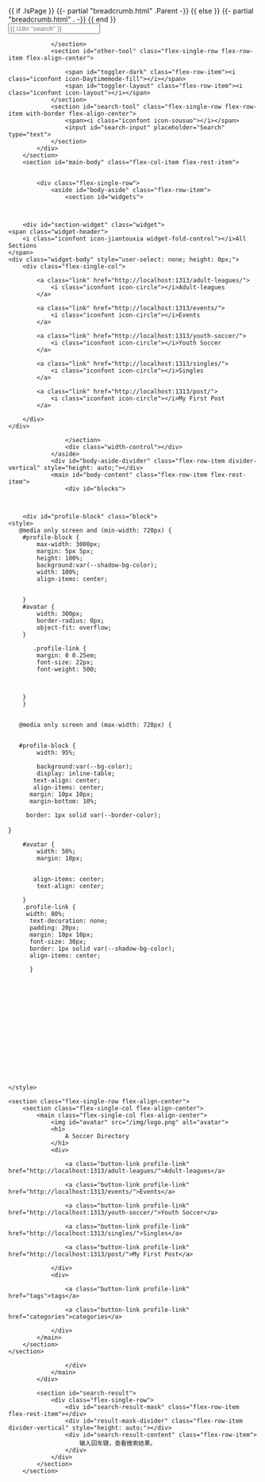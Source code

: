 <main id="mobile-app" class="flex-single-col">
<section id="tool-bar" class="flex-col-item">
            <!-- Tool Bar: | Nav tool | breadcrumb | other tool | search tool | -->
            <div class="flex-single-row flex-align-center">
                <section id="nav-tool" class="flex-single-row flex-row-item flex-align-center">
                    <!-- Nav Tool: backward | forward | parent | home -->
                    <span id="nav-parent" class="flex-row-item"><i class="iconfont icon-shang"></i></span>
                    <span id="nav-home" class="flex-row-item"><i class="iconfont icon-a-shouyezhuyefangzi"></i></span>
                </section>
                <section id="breadcrumb-tool" class="flex-single-row flex-row-item flex-rest-item with-border flex-align-center">
                    <!-- breadcrumb: ○ > section 1 > section 2  -->
                    {{ if .IsPage }}
                    {{- partial "breadcrumb.html" .Parent -}}
                    {{ else }}
                    {{- partial "breadcrumb.html" . -}}
                    {{ end }}
                </section>
                <section id="other-tool" class="flex-single-row flex-row-item flex-align-center">
                    <!-- Other tool: Dark/Light | Focus -->
                    <span id="toggler-dark" class="flex-row-item"><i class="iconfont icon-Daytimemode"></i></span>
                    <span id="toggler-layout" class="flex-row-item"><i class="iconfont icon-layout"></i></span>
                </section>
                <section id="search-tool" class="flex-single-row flex-row-item with-border flex-align-center">
                    <span><i class="iconfont icon-sousuo"></i></span>
                    <input id="search-input" placeholder='{{ i18n "search" }}' type="text" />
                </section>
            </div>
        </section>
        </main>
                    
                    

    
    
    



                </section>
                <section id="other-tool" class="flex-single-row flex-row-item flex-align-center">
                    
                    <span id="toggler-dark" class="flex-row-item"><i class="iconfont icon-Daytimemode-fill"></i></span>
                    <span id="toggler-layout" class="flex-row-item"><i class="iconfont icon-layout"></i></span>
                </section>
                <section id="search-tool" class="flex-single-row flex-row-item with-border flex-align-center">
                    <span><i class="iconfont icon-sousuo"></i></span>
                    <input id="search-input" placeholder="Search" type="text">
                </section>
            </div>
        </section>
        <section id="main-body" class="flex-col-item flex-rest-item">
            
            
            <div class="flex-single-row">
                <aside id="body-aside" class="flex-row-item">
                    <section id="widgets">
                        
    
    
        <div id="section-widget" class="widget">
    <span class="widget-header">
        <i class="iconfont icon-jiantouxia widget-fold-control"></i>All Sections
    </span>
    <div class="widget-body" style="user-select: none; height: 0px;">
        <div class="flex-single-col">
            
            <a class="link" href="http://localhost:1313/adult-leagues/">
                <i class="iconfont icon-circle"></i>Adult-leagues
            </a>
            
            <a class="link" href="http://localhost:1313/events/">
                <i class="iconfont icon-circle"></i>Events
            </a>
            
            <a class="link" href="http://localhost:1313/youth-soccer/">
                <i class="iconfont icon-circle"></i>Youth Soccer
            </a>
            
            <a class="link" href="http://localhost:1313/singles/">
                <i class="iconfont icon-circle"></i>Singles
            </a>
            
            <a class="link" href="http://localhost:1313/post/">
                <i class="iconfont icon-circle"></i>My First Post
            </a>
            
        </div>
    </div>
</div>

                    </section>
                    <div class="width-control"></div>
                </aside>
                <div id="body-aside-divider" class="flex-row-item divider-vertical" style="height: auto;"></div>
                <main id="body-content" class="flex-row-item flex-rest-item">
                    <div id="blocks">
                        
    
    
        <div id="profile-block" class="block">
    <style>
       @media only screen and (min-width: 720px) {
        #profile-block {
            max-width: 3000px;
            margin: 5px 5px;
            height: 100%;
            background:var(--shadow-bg-color);
            width: 100%;
            align-items: center;
            
            
        }
        #avatar {
            width: 300px;
            border-radius: 0px;
            object-fit: overflow;
        }
        
           .profile-link {
            margin: 0 0.25em;
            font-size: 22px;
            font-weight: 500;
             
           
            
        }
        }
        
       
       @media only screen and (max-width: 720px) {
       
       
       #profile-block {
            width: 95%;
            
            background:var(--bg-color);
            display: inline-table;
           text-align: center;
           align-items: center;
          margin: 10px 10px;
          margin-bottom: 10%;
       
         border: 1px solid var(--border-color);

}
            
            
            
        
        #avatar {
            width: 50%;
            margin: 10px;
           
        
           align-items: center;
            text-align: center;
            
        }
        .profile-link {
         width: 80%;           
          text-decoration: none; 
          padding: 20px;
          margin: 10px 10px;
          font-size: 30px;
          border: 1px solid var(--shadow-bg-color);
          align-items: center;
         
          }
          
       
           
          
        
         
       
                  
            
            
           
            
        
       

 
    </style>
    
    <section class="flex-single-row flex-align-center">
        <section class="flex-single-col flex-align-center">
            <main class="flex-single-col flex-align-center">
                <img id="avatar" src="/img/logo.png" alt="avatar">
                <h1>
                    A Soccer Directory
                </h1>
                <div>
                    
                    <a class="button-link profile-link" href="http://localhost:1313/adult-leagues/">Adult-leagues</a>
                    
                    <a class="button-link profile-link" href="http://localhost:1313/events/">Events</a>
                    
                    <a class="button-link profile-link" href="http://localhost:1313/youth-soccer/">Youth Soccer</a>
                    
                    <a class="button-link profile-link" href="http://localhost:1313/singles/">Singles</a>
                    
                    <a class="button-link profile-link" href="http://localhost:1313/post/">My First Post</a>
                    
                </div>
                <div>
                    
                    <a class="button-link profile-link" href="tags">tags</a>
                    
                    <a class="button-link profile-link" href="categories">categories</a>
                    
                </div>
            </main>
        </section>
    </section>
    
</div>


                    </div>
                </main>
            </div>
            
            <section id="search-result">
                <div class="flex-single-row">
                    <div id="search-result-mask" class="flex-row-item flex-rest-item"></div>
                    <div id="result-mask-divider" class="flex-row-item divider-vertical" style="height: auto;"></div>
                    <div id="search-result-content" class="flex-row-item">
                        输入回车键，查看搜索结果。
                    </div>
                </div>
            </section>
        </section>
    
